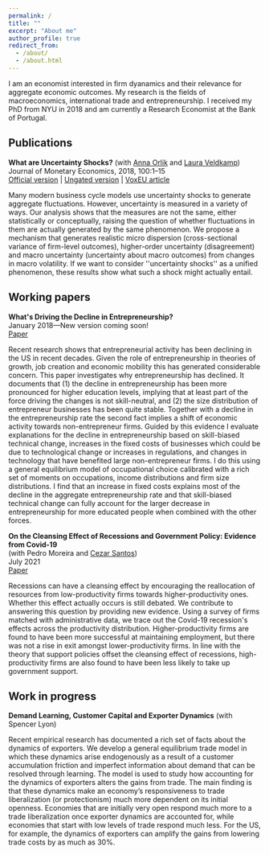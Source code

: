 ```yaml
---
permalink: /
title: ""
excerpt: "About me"
author_profile: true
redirect_from: 
  - /about/
  - /about.html
---
```


I am an economist interested in firm dyanamics and their relevance for aggregate economic outcomes. My research is the fields of macroeconomics, international trade and entrepreneurship. I received my PhD from NYU in 2018 and am currently a Research Economist at the Bank of Portugal.


Publications
------
**What are Uncertainty Shocks?** (with [Anna Orlik](https://sites.google.com/site/annaaorlik/) and [Laura Veldkamp](https://www.gsb.columbia.edu/faculty/lveldkamp/))<br/>
Journal of Monetary Economics, 2018, 100:1–15<br/>
[Official version](https://doi.org/10.1016/j.jmoneco.2018.06.004) &#124; [Ungated version](https://nicjkoz.github.io/files/WAUS_final.pdf) &#124; [VoxEU article](http://voxeu.org/article/unusual-outcomes-and-uncertain-times)

Many modern business cycle models use uncertainty shocks to generate aggregate fluctuations. However, uncertainty is measured in a variety of ways. Our analysis shows that the measures are not the same, either statistically or conceptually, raising the question of whether fluctuations in them are actually generated by the same phenomenon. We propose a mechanism that generates realistic micro dispersion (cross-sectional variance of firm-level outcomes), higher-order uncertainty (disagreement) and macro uncertainty (uncertainty about macro outcomes) from changes in macro volatility. If we want to consider ''uncertainty shocks'' as a unified phenomenon, these results show what such a shock might actually entail.


Working papers
------
**What's Driving the Decline in Entrepreneurship?**<br/>
January 2018&mdash;New version coming soon!<br/>
[Paper](https://nicjkoz.github.io/files/JMP_Kozeniauskas.pdf)

Recent research shows that entrepreneurial activity has been declining in the US in recent decades. Given the role of entrepreneurship in theories of growth, job creation and economic mobility this has generated considerable concern. This paper investigates why entrepreneurship has declined. It documents that (1) the decline in entrepreneurship has been more pronounced for higher education levels, implying that at least part of the force driving the changes is not skill-neutral, and (2) the size distribution of entrepreneur businesses has been quite stable. Together with a decline in the entrepreneurship rate the second fact implies a shift of economic activity towards non-entrepreneur firms. Guided by this evidence I evaluate explanations for the decline in entrepreneurship based on skill-biased technical change, increases in the fixed costs of businesses which could be due to technological change or increases in regulations, and changes in technology that have benefited large non-entrepreneur firms. I do this using a general equilibrium model of occupational choice calibrated with a rich set of moments on occupations, income distributions and firm size distributions. I find that an increase in fixed costs explains most of the decline in the aggregate entrepreneurship rate and that skill-biased technical change can fully account for the larger decrease in entrepreneurship for more educated people when combined with the other forces.

**On the Cleansing Effect of Recessions and Government Policy: Evidence from Covid-19**<br/>
(with Pedro Moreira and [Cezar Santos](https://sites.google.com/site/czrsantos/))<br/>
July 2021<br/>
[Paper](https://nicjkoz.github.io/files/Cleansing_effect.pdf)

Recessions can have a cleansing effect by encouraging the reallocation of resources from low-productivity firms towards higher-productivity ones. Whether this effect actually occurs is still debated. We contribute to answering this question by providing new evidence. Using a survey of firms matched with administrative data, we trace out the Covid-19 recession's effects across the productivity distribution. Higher-productivity firms are found to have been more successful at maintaining employment, but there was not a rise in exit amongst lower-productivity firms. In line with the theory that support policies offset the cleansing effect of recessions, high-productivity firms are also found to have been less likely to take up government support.


Work in progress
------
**Demand Learning, Customer Capital and Exporter Dynamics** (with Spencer Lyon)

Recent empirical research has documented a rich set of facts about the dynamics of exporters. We develop a general equilibrium trade model in which these dynamics arise endogenously as a result of a customer accumulation friction and imperfect information about demand that can be resolved through learning. The model is used to study how accounting for the dynamics of exporters alters the gains from trade. The main finding is that these dynamics make an economy’s responsiveness to trade liberalization (or protectionism) much more dependent on its initial openness. Economies that are initially very open respond much more to a trade liberalization once exporter dynamics are accounted for, while economies that start with low levels of trade respond much less. For the US, for example, the dynamics of exporters can amplify the gains from lowering trade costs by as much as 30%.
